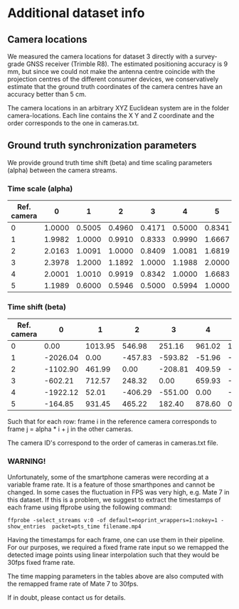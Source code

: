 # Additional dataset info

## Camera locations
We measured the camera locations for dataset 3 directly with a survey-grade GNSS receiver (Trimble R8). The estimated positioning accuracy is 9 mm, but since we could not make the antenna centre coincide with the projection centres of the different consumer devices, we conservatively estimate that the ground truth coordinates of the camera centres have an accuracy better than 5 cm.

The camera locations in an arbitrary XYZ Euclidean system are in the folder camera-locations. Each line contains the X Y and Z coordinate and the order corresponds to the one in cameras.txt.

## Ground truth synchronization parameters
We provide ground truth time shift (beta) and time scaling parameters (alpha) between the camera streams. 

### Time scale (alpha)
|Ref. camera | 0 | 1 | 2 | 3 | 4 | 5 |
| --- | --- | --- | --- | --- | --- | --- | 
| 0 | 1.0000 |0.5005 |0.4960 |0.4171 |0.5000 |0.8341 |
| 1 | 1.9982 |1.0000 |0.9910 |0.8333 |0.9990 |1.6667 |
| 2 | 2.0163 |1.0091 |1.0000 |0.8409 |1.0081 |1.6819 |
| 3 | 2.3978 |1.2000 |1.1892 |1.0000 |1.1988 |2.0000 |
| 4 | 2.0001 |1.0010 |0.9919 |0.8342 |1.0000 |1.6683 |
| 5 | 1.1989 |0.6000 |0.5946 |0.5000 |0.5994 |1.0000 |

### Time shift (beta)
|Ref. camera | 0 | 1 | 2 | 3 | 4 | 5 |
| --- | --- | --- | --- | --- | --- | --- | 
| 0 | 0.00 |1013.95 |546.98 |251.16 |961.02 |137.51 |
| 1 | -2026.04 |0.00 |-457.83 |-593.82 |-51.96 |-1552.47 |
| 2 | -1102.90 |461.99 |0.00 |-208.81 |409.59 |-782.45 |
| 3 | -602.21 |712.57 |248.32 |0.00 |659.93 |-364.81 |
| 4 | -1922.12 |52.01 |-406.29 |-551.00 |0.00 |-1465.78 |
| 5 | -164.85 |931.45 |465.22 |182.40 |878.60 |0.00 |

Such that for each row: frame i in the reference camera corresponds to frame j = alpha * i + j in the other cameras.

The camera ID's correspond to the order of cameras in cameras.txt file.

### WARNING!
Unfortunately, some of the smartphone cameras were recording at a variable frame rate. It is a feature of those smarthpones and cannot be changed. In some cases the fluctuation in FPS was very high, e.g. Mate 7 in this dataset. If this is a problem, we suggest to extract the timestamps of each frame using ffprobe using the following command:

```
ffprobe -select_streams v:0 -of default=noprint_wrappers=1:nokey=1 -show_entries  packet=pts_time filename.mp4
```

Having the timestamps for each frame, one can use them in their pipeline. For our purposes, we required a fixed frame rate input so we remapped the detected image points using linear interpolation such that they would be 30fps fixed frame rate.

The time mapping parameters in the tables above are also computed with the remapped frame rate of Mate 7 to 30fps.

If in doubt, please contact us for details.

